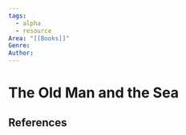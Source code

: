 ```yaml
---
tags:
  - alpha
  - resource
Area: "[[Books]]"
Genre:
Author:
---
```

# The Old Man and the Sea



## References



